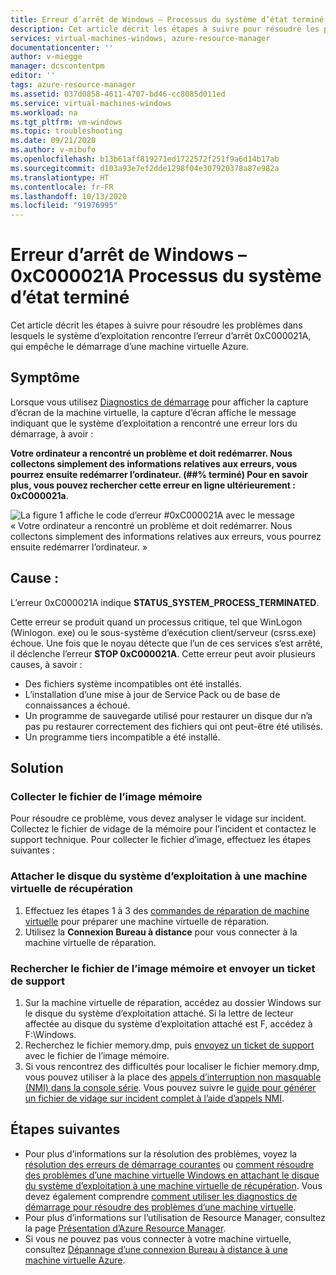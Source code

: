 ```yaml
---
title: Erreur d’arrêt de Windows – Processus du système d’état terminé
description: Cet article décrit les étapes à suivre pour résoudre les problèmes dans lesquels le système d’exploitation rencontre l’erreur d’arrêt 0xC000021A, qui empêche le démarrage d’une machine virtuelle Azure.
services: virtual-machines-windows, azure-resource-manager
documentationcenter: ''
author: v-miegge
manager: dcscontentpm
editor: ''
tags: azure-resource-manager
ms.assetid: 037d0858-4611-4707-bd46-cc8085d011ed
ms.service: virtual-machines-windows
ms.workload: na
ms.tgt_pltfrm: vm-windows
ms.topic: troubleshooting
ms.date: 09/21/2020
ms.author: v-mibufo
ms.openlocfilehash: b13b61aff819271ed1722572f251f9a6d14b17ab
ms.sourcegitcommit: d103a93e7ef2dde1298f04e307920378a87e982a
ms.translationtype: HT
ms.contentlocale: fr-FR
ms.lasthandoff: 10/13/2020
ms.locfileid: "91976995"
---
```

# <a name="windows-stop-error---0xc000021a-status-system-process-terminated"></a>Erreur d’arrêt de Windows – 0xC000021A Processus du système d’état terminé

Cet article décrit les étapes à suivre pour résoudre les problèmes dans lesquels le système d’exploitation rencontre l’erreur d’arrêt 0xC000021A, qui empêche le démarrage d’une machine virtuelle Azure.

## <a name="symptom"></a>Symptôme

Lorsque vous utilisez [Diagnostics de démarrage](./boot-diagnostics.md) pour afficher la capture d’écran de la machine virtuelle, la capture d’écran affiche le message indiquant que le système d’exploitation a rencontré une erreur lors du démarrage, à avoir :

**Votre ordinateur a rencontré un problème et doit redémarrer. Nous collectons simplement des informations relatives aux erreurs, vous pourrez ensuite redémarrer l’ordinateur. (##% terminé) Pour en savoir plus, vous pouvez rechercher cette erreur en ligne ultérieurement : 0xC000021a**.

  ![La figure 1 affiche le code d’erreur #0xC000021A avec le message « Votre ordinateur a rencontré un problème et doit redémarrer. Nous collectons simplement des informations relatives aux erreurs, vous pourrez ensuite redémarrer l’ordinateur. »](./media/windows-stop-error-system-process-terminated/1-pc-problem-restart.png)

## <a name="cause"></a>Cause :

L’erreur 0xC000021A indique **STATUS_SYSTEM_PROCESS_TERMINATED**.

Cette erreur se produit quand un processus critique, tel que WinLogon (Winlogon. exe) ou le sous-système d’exécution client/serveur (csrss.exe) échoue. Une fois que le noyau détecte que l’un de ces services s’est arrêté, il déclenche l’erreur **STOP 0xC000021A**. Cette erreur peut avoir plusieurs causes, à savoir :

- Des fichiers système incompatibles ont été installés.
- L’installation d’une mise à jour de Service Pack ou de base de connaissances a échoué.
- Un programme de sauvegarde utilisé pour restaurer un disque dur n’a pas pu restaurer correctement des fichiers qui ont peut-être été utilisés.
- Un programme tiers incompatible a été installé.

## <a name="solution"></a>Solution

### <a name="collect-the-memory-dump-file"></a>Collecter le fichier de l’image mémoire

Pour résoudre ce problème, vous devez analyser le vidage sur incident. Collectez le fichier de vidage de la mémoire pour l’incident et contactez le support technique. Pour collecter le fichier d’image, effectuez les étapes suivantes :

### <a name="attach-the-os-disk-to-a-new-repair-vm"></a>Attacher le disque du système d’exploitation à une machine virtuelle de récupération

1.  Effectuez les étapes 1 à 3 des [commandes de réparation de machine virtuelle](./repair-windows-vm-using-azure-virtual-machine-repair-commands.md) pour préparer une machine virtuelle de réparation.
2.  Utilisez la **Connexion Bureau à distance** pour vous connecter à la machine virtuelle de réparation.

### <a name="locate-the-dump-file-and-submit-a-support-ticket"></a>Rechercher le fichier de l’image mémoire et envoyer un ticket de support

1.  Sur la machine virtuelle de réparation, accédez au dossier Windows sur le disque du système d’exploitation attaché. Si la lettre de lecteur affectée au disque du système d’exploitation attaché est F, accédez à F:\Windows.
2.  Recherchez le fichier memory.dmp, puis [envoyez un ticket de support](https://portal.azure.com/?#blade/Microsoft_Azure_Support/HelpAndSupportBlade) avec le fichier de l’image mémoire.
3.  Si vous rencontrez des difficultés pour localiser le fichier memory.dmp, vous pouvez utiliser à la place des [appels d’interruption non masquable (NMI) dans la console série](./serial-console-windows.md#use-the-serial-console-for-nmi-calls). Vous pouvez suivre le [guide pour générer un fichier de vidage sur incident complet à l’aide d’appels NMI](/windows/client-management/generate-kernel-or-complete-crash-dump).

## <a name="next-steps"></a>Étapes suivantes

- Pour plus d’informations sur la résolution des problèmes, voyez la [résolution des erreurs de démarrage courantes](./boot-error-troubleshoot.md) ou [comment résoudre des problèmes d’une machine virtuelle Windows en attachant le disque du système d’exploitation à une machine virtuelle de récupération](./troubleshoot-recovery-disks-windows.md). Vous devez également comprendre [comment utiliser les diagnostics de démarrage pour résoudre des problèmes d’une machine virtuelle](./boot-diagnostics.md).
- Pour plus d’informations sur l’utilisation de Resource Manager, consultez la page [Présentation d’Azure Resource Manager](../../azure-resource-manager/management/overview.md).
- Si vous ne pouvez pas vous connecter à votre machine virtuelle, consultez [Dépannage d’une connexion Bureau à distance à une machine virtuelle Azure](./troubleshoot-rdp-connection.md).